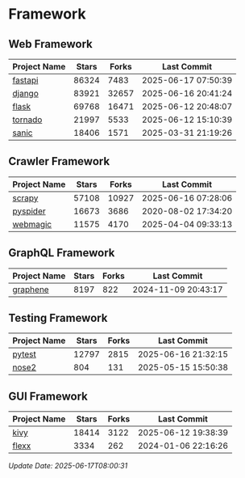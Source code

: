 # Framework

## Web Framework
| Project Name | Stars | Forks | Last Commit |
| ------------ | ----- | ----- | ----------- |
| [fastapi](https://github.com/fastapi/fastapi) | 86324 | 7483 | 2025-06-17 07:50:39 |
| [django](https://github.com/django/django) | 83921 | 32657 | 2025-06-16 20:41:24 |
| [flask](https://github.com/pallets/flask) | 69768 | 16471 | 2025-06-12 20:48:07 |
| [tornado](https://github.com/tornadoweb/tornado) | 21997 | 5533 | 2025-06-12 15:10:39 |
| [sanic](https://github.com/sanic-org/sanic) | 18406 | 1571 | 2025-03-31 21:19:26 |

## Crawler Framework
| Project Name | Stars | Forks | Last Commit |
| ------------ | ----- | ----- | ----------- |
| [scrapy](https://github.com/scrapy/scrapy) | 57108 | 10927 | 2025-06-16 07:28:06 |
| [pyspider](https://github.com/binux/pyspider) | 16673 | 3686 | 2020-08-02 17:34:20 |
| [webmagic](https://github.com/code4craft/webmagic) | 11575 | 4170 | 2025-04-04 09:33:13 |

## GraphQL Framework
| Project Name | Stars | Forks | Last Commit |
| ------------ | ----- | ----- | ----------- |
| [graphene](https://github.com/graphql-python/graphene) | 8197 | 822 | 2024-11-09 20:43:17 |

## Testing Framework
| Project Name | Stars | Forks | Last Commit |
| ------------ | ----- | ----- | ----------- |
| [pytest](https://github.com/pytest-dev/pytest) | 12797 | 2815 | 2025-06-16 21:32:15 |
| [nose2](https://github.com/nose-devs/nose2) | 804 | 131 | 2025-05-15 15:50:38 |

## GUI Framework
| Project Name | Stars | Forks | Last Commit |
| ------------ | ----- | ----- | ----------- |
| [kivy](https://github.com/kivy/kivy) | 18414 | 3122 | 2025-06-12 19:38:39 |
| [flexx](https://github.com/flexxui/flexx) | 3334 | 262 | 2024-01-06 22:16:26 |

*Update Date: 2025-06-17T08:00:31*